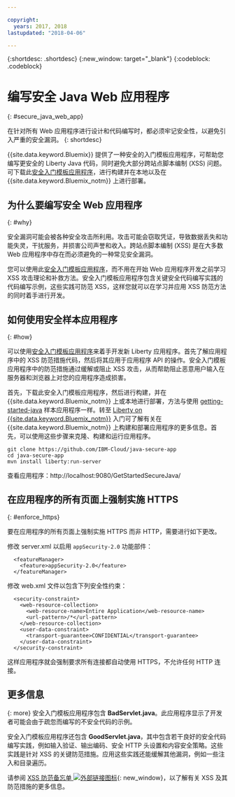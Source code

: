 ```yaml
---

copyright:
  years: 2017, 2018
lastupdated: "2018-04-06"

---
```


{:shortdesc: .shortdesc}
{:new_window: target="_blank"}
{:codeblock: .codeblock}

# 编写安全 Java Web 应用程序
{: #secure_java_web_app}

在针对所有 Web 应用程序进行设计和代码编写时，都必须牢记安全性，以避免引入严重的安全漏洞。
{: shortdesc}

{{site.data.keyword.Bluemix}} 提供了一种安全的入门模板应用程序，可帮助您编写更安全的 Liberty Java 代码，同时避免大部分跨站点脚本编制 (XSS) 问题。可下载此[安全入门模板应用程序](https://github.com/IBM-Cloud/java-secure-app)，进行构建并在本地以及在 {{site.data.keyword.Bluemix_notm}} 上进行部署。

## 为什么要编写安全 Web 应用程序
{: #why}

安全漏洞可能会被各种安全攻击所利用。攻击可能会窃取凭证，导致数据丢失和功能失灵，干扰服务，并损害公司声誉和收入。跨站点脚本编制 (XSS) 是在大多数 Web 应用程序中存在而必须避免的一种常见安全漏洞。

您可以使用此[安全入门模板应用程序](https://github.com/IBM-Cloud/java-secure-app)，而不用在开始 Web 应用程序开发之前学习 XSS 攻击理论和补救方法。安全入门模板应用程序包含关键安全代码编写实践的代码编写示例，这些实践可防范 XSS，这样您就可以在学习并应用 XSS 防范方法的同时着手进行开发。

## 如何使用安全样本应用程序
{: #how}

可以使用[安全入门模板应用程序](https://github.com/IBM-Cloud/java-secure-app)来着手开发新 Liberty 应用程序。首先了解应用程序中的 XSS 防范措施代码，然后将其应用于应用程序 API 的操作。安全入门模板应用程序中的防范措施通过缓解或阻止 XSS 攻击，从而帮助阻止恶意用户输入在服务器和浏览器上对您的应用程序造成损害。

首先，下载此安全入门模板应用程序，然后进行构建，并在 {{site.data.keyword.Bluemix_notm}} 上或本地进行部署，方法与使用 [getting-started-java](https://github.com/IBM-Cloud/get-started-java) 样本应用程序一样。转至 [Liberty on {{site.data.keyword.Bluemix_notm}}](getting-started.html) 入门可了解有关在 {{site.data.keyword.Bluemix_notm}} 上构建和部署应用程序的更多信息。首先，可以使用这些步骤来克隆、构建和运行应用程序。

```
git clone https://github.com/IBM-Cloud/java-secure-app
cd java-secure-app
mvn install liberty:run-server
```
查看应用程序：http://localhost:9080/GetStartedSecureJava/



## 在应用程序的所有页面上强制实施 HTTPS
{: #enforce_https}

要在应用程序的所有页面上强制实施 HTTPS 而非 HTTP，需要进行如下更改。

修改 server.xml 以启用 `appSecurity-2.0` 功能部件：

```
  <featureManager>
    <feature>appSecurity-2.0</feature>
  </featureManager>
```

修改 web.xml 文件以包含下列安全性约束：

```
  <security-constraint>
    <web-resource-collection>
      <web-resource-name>Entire Application</web-resource-name>
      <url-pattern>/*</url-pattern>
    </web-resource-collection>
    <user-data-constraint>
      <transport-guarantee>CONFIDENTIAL</transport-guarantee>
    </user-data-constraint>
  </security-constraint>
```

这样应用程序就会强制要求所有连接都自动使用 HTTPS，不允许任何 HTTP 连接。

## 更多信息
{: more}
安全入门模板应用程序包含 **BadServlet.java**。此应用程序显示了开发者可能会由于疏忽而编写的不安全代码的示例。

安全入门模板应用程序还包含 **GoodServlet.java**，其中包含若干良好的安全代码编写实践，例如输入验证、输出编码、安全 HTTP 头设置和内容安全策略。这些实践是针对 XSS 的关键防范措施。应用这些实践还能缓解其他漏洞，例如一些注入和目录遍历。

请参阅 [XSS 防范备忘单 ![外部链接图标](../../icons/launch-glyph.svg "外部链接图标")](https://www.owasp.org/index.php/XSS){: new_window}，以了解有关 XSS 及其防范措施的更多信息。

